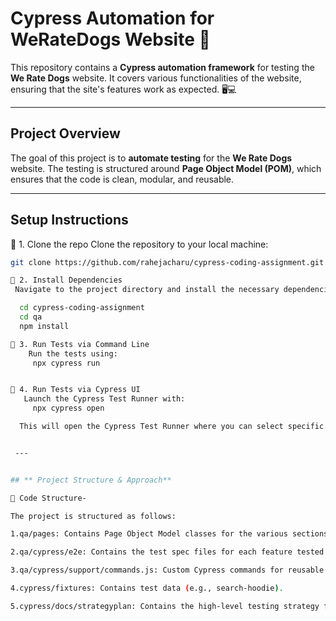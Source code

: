 # **Cypress Automation for WeRateDogs Website** 🐶

This repository contains a **Cypress automation framework** for testing the **We Rate Dogs** website. It covers various functionalities of the website, ensuring that the site's features work as expected. 🖥️💻

---

## **Project Overview**

The goal of this project is to **automate testing** for the **We Rate Dogs** website. The testing is structured around **Page Object Model (POM)**, which ensures that the code is clean, modular, and reusable.

---

## **Setup Instructions**


🔹 1. Clone the repo
Clone the repository to your local machine:  
```bash
git clone https://github.com/rahejacharu/cypress-coding-assignment.git

🔹 2. Install Dependencies
 Navigate to the project directory and install the necessary dependencies:

  cd cypress-coding-assignment  
  cd qa
  npm install

🔹 3. Run Tests via Command Line 
    Run the tests using:
     npx cypress run


🔹 4. Run Tests via Cypress UI
   Launch the Cypress Test Runner with:
     npx cypress open

  This will open the Cypress Test Runner where you can select specific tests to run.


 ---


## ** Project Structure & Approach**

🧱 Code Structure-

The project is structured as follows:

1.qa/pages: Contains Page Object Model classes for the various sections of the website (e.g., header, footer, adoption process).

2.qa/cypress/e2e: Contains the test spec files for each feature tested (e.g., header.cy.js, footer.cy.js).

3.qa/cypress/support/commands.js: Custom Cypress commands for reusable actions (e.g., navigating to certain pages).

4.cypress/fixtures: Contains test data (e.g., search-hoodie).

5.cypress/docs/strategyplan: Contains the high-level testing strategy for the assignment.


